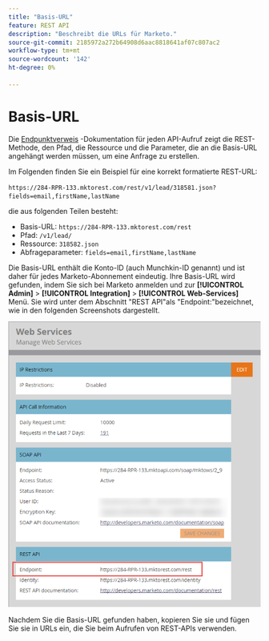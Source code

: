 ```yaml
---
title: "Basis-URL"
feature: REST API
description: "Beschreibt die URLs für Marketo."
source-git-commit: 2185972a272b64908d6aac8818641af07c807ac2
workflow-type: tm+mt
source-wordcount: '142'
ht-degree: 0%

---
```



# Basis-URL

Die [Endpunktverweis](endpoint-reference.md) -Dokumentation für jeden API-Aufruf zeigt die REST-Methode, den Pfad, die Ressource und die Parameter, die an die Basis-URL angehängt werden müssen, um eine Anfrage zu erstellen.

Im Folgenden finden Sie ein Beispiel für eine korrekt formatierte REST-URL:

`https://284-RPR-133.mktorest.com/rest/v1/lead/318581.json?fields=email,firstName,lastName`

die aus folgenden Teilen besteht:

- Basis-URL: `https://284-RPR-133.mktorest.com/rest`
- Pfad: `/v1/lead/`
- Ressource: `318582.json`
- Abfrageparameter: `fields=email,firstName,lastName`

Die Basis-URL enthält die Konto-ID (auch Munchkin-ID genannt) und ist daher für jedes Marketo-Abonnement eindeutig. Ihre Basis-URL wird gefunden, indem Sie sich bei Marketo anmelden und zur **[!UICONTROL Admin]** > **[!UICONTROL Integration]** > **[!UICONTROL Web-Services]** Menü. Sie wird unter dem Abschnitt &quot;REST API&quot;als &quot;Endpoint:&quot;bezeichnet, wie in den folgenden Screenshots dargestellt.

![Basis-URL-Endpunkt der Web-Services](assets/rest-api-base-url-web-services.png)

Nachdem Sie die Basis-URL gefunden haben, kopieren Sie sie und fügen Sie sie in URLs ein, die Sie beim Aufrufen von REST-APIs verwenden.
